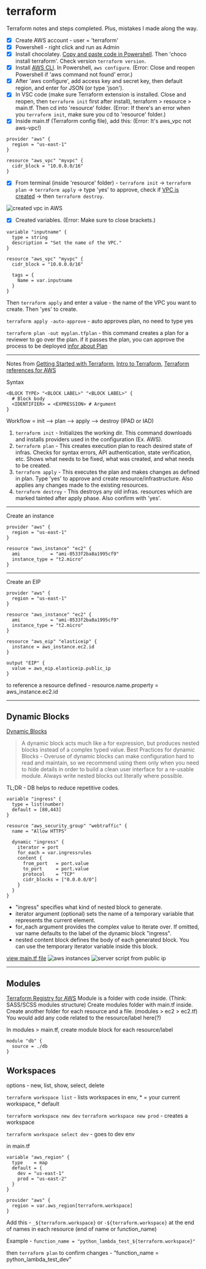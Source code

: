 # terraform
Terraform notes and steps completed. Plus, mistakes I made along the way. 

- [x] Create AWS account - user = 'terraform'
- [x] Powershell - right click and run as Admin
- [x] Install chocolatey. [Copy and paste code in Powershell](https://chocolatey.org/install). Then 'choco install terraform'. Check version `terraform version`.
- [x] Install [AWS CLI](aws.amazon.com/cli). In Powershell, `aws configure`. (Error: Close and reopen Powershell if 'aws command not found' error.)
- [x] After 'aws configure', add access key and secret key, then default region, and enter for JSON (or type 'json').
- [x] In VSC code (make sure Terraform extension is installed. Close and reopen, then `terraform init` first after install), terraform > resource > main.tf. Then cd into 'resource' folder. (Error: If there's an error when you `terraform init`, make sure you cd to 'resource' folder.)
- [x] Inside main.tf (Terraform config file), add this: (Error: It's aws_vpc not aws-vpc!)
```
provider "aws" {
  region = "us-east-1"
}

resource "aws_vpc" "myvpc" {
  cidr_block = "10.0.0.0/16"
}
```
- [x] From terminal (inside 'resource' folder) - `terraform init` -> `terraform plan` ->  `terraform apply` -> type 'yes' to approve, check if [VPC is created](https://console.aws.amazon.com/vpc/home) -> then `terraform destroy`. 

![created vpc in AWS](firstvpc.png)

- [x] Created variables. (Error: Make sure to close brackets.)
```
variable "inputname" {
  type = string
  description = "Set the name of the VPC."
}

resource "aws_vpc" "myvpc" {
  cidr_block = "10.0.0.0/16"

  tags = {
    Name = var.inputname 
  }
}
```
Then `terraform apply` and enter a value - the name of the VPC you want to create. Then 'yes' to create.

`terraform apply -auto-approve` - auto approves plan, no need to type yes


`terraform plan -out myplan.tfplan` - this command creates a plan for a reviewer to go over the plan. if it passes the plan, you can approve the process to be deployed [infor about Plan](https://www.terraform.io/docs/cli/commands/plan.html)

---
Notes from [Getting Started with Terraform](https://cloudskills.io/blog/terraform-aws-1), [Intro to Terraform](https://hackernoon.com/hashicorps-terraform-a-introduction-7f2034ae), [Terraform references for AWS](https://registry.terraform.io/providers/hashicorp/aws/latest)

Syntax
```
<BLOCK TYPE> "<BLOCK LABEL>" "<BLOCK LABEL>" {
  # Block body
  <IDENTIFIER> = <EXPRESSION> # Argument
}
```
Workflow = init –> plan –> apply –> destroy (IPAD or IAD)
1. `terraform init` - Initializes the working dir. This command downloads and installs providers used in the configuration (Ex. AWS).
2. `terraform plan` - This creates execution plan to reach desired state of infras. Checks for syntax errors, API authentication, state verification, etc. Shows what needs to be fixed, what was created, and what needs to be created.
3. `terraform apply` -  This executes the plan and makes changes as defined in plan. Type 'yes' to approve and create resource/infrastructure. Also applies any changes made to the existing resources.
4. `terraform destroy` - This destroys any old infras. resources which are marked tainted after apply phase. Also confirm with 'yes'.

---

Create an instance
```
provider "aws" {
  region = "us-east-1"
}

resource "aws_instance" "ec2" {
  ami           = "ami-0533f2ba8a1995cf9"
  instance_type = "t2.micro"
}
```

---

Create an EIP
```
provider "aws" {
  region = "us-east-1"
}

resource "aws_instance" "ec2" {
  ami           = "ami-0533f2ba8a1995cf9"
  instance_type = "t2.micro"
}

resource "aws_eip" "elasticeip" {
  instance = aws_instance.ec2.id
}

output "EIP" {
  value = aws_eip.elasticeip.public_ip
}
```

to reference a resource defined - resource.name.property = aws_instance.ec2.id

---

## Dynamic Blocks

[Dynamic Blocks](https://www.terraform.io/docs/language/expressions/dynamic-blocks.html) 

> A dynamic block acts much like a for expression, but produces nested blocks instead of a complex typed value.
> Best Practices for dynamic Blocks - Overuse of dynamic blocks can make configuration hard to read and maintain, so we recommend using them only when you need to hide details in order to build a clean user interface for a re-usable module. Always write nested blocks out literally where possible.

TL;DR - DB helps to reduce repetitive codes.

```
variable "ingress" {
  type = list(number)
  default = [80,443]
}

resource "aws_security_group" "webtraffic" {
  name = "Allow HTTPS"

  dynamic "ingress" { 
    iterator = port 
    for_each = var.ingressrules 
    content {
      from_port   = port.value
      to_port     = port.value
      protocol    = "TCP"
      cidr_blocks = ["0.0.0.0/0"]
    }
  }
}
```
- "ingress" specifies what kind of nested block to generate.
- iterator argument (optional) sets the name of a temporary variable that represents the current element.
- for_each argument provides the complex value to iterate over. If omitted, var name defaults to the label of the dynamic block "ingress".
- nested content block defines the body of each generated block. You can use the temporary iterator variable inside this block.

[view main.tf file](https://github.com/mguery/terraform/blob/main/main.tf)
![aws instances](instances.png)
![server script from public ip](serverscript.png)

---

## Modules
[Terraform Registry for AWS](https://registry.terraform.io/providers/hashicorp/aws/latest)
Module is a folder with code inside. (Think: SASS/SCSS modules structure) 
Create modules folder with main.tf inside. Create another folder for each resource and a file. (modules > ec2 > ec2.tf) You would add any code related to the resource/label here(?)

In modules > main.tf, create module block for each resource/label 
```
module "db" {
  source = ./db
}
```

## Workspaces
options - new, list, show, select, delete

`terraform workspace list` - lists workspaces in env, * = your current workspace, * default

`terraform workspace new dev` `terraform workspace new prod` - creates a workspace

`terraform workspace select dev` - goes to dev env

in main.tf 
```
variable "aws_region" {
  type    = map
  default = {
    dev = "us-east-1"
    prod = "us-east-2"
  }
}

provider "aws" {
  region = var.aws_region[terraform.workspace]
}
```
Add this -  `_${terraform.workspace}` or `-${terraform.workspace}` at the end of names in each resource (end of name or function_name)

Example - `function_name = "python_lambda_test_${terraform.workspace}"`

then `terraform plan` to confirm changes - "function_name = python_lambda_test_dev"
